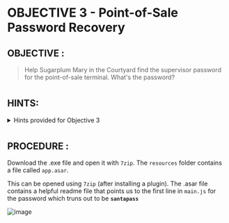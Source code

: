 # OBJECTIVE 3 - Point-of-Sale Password Recovery #

## OBJECTIVE : ##
>Help Sugarplum Mary in the Courtyard find the supervisor password for the point-of-sale terminal. What's the password?
#  

## HINTS: ##
<details>
  <summary>Hints provided for Objective 3</summary>
  
>-  **SUGARPLUM MARY:** There are [tools](https://www.npmjs.com/package/asar) and [guides](https://medium.com/how-to-electron/how-to-get-source-code-of-any-electron-application-cbb5c7726c37) explaining how to extract ASAR from Electron apps.
>-	**SUGARPLUM MARY:** It's possible to extract the source code from an Electron app.



</details>

#  

## PROCEDURE : ##

Download the .exe file and open it with `7zip`. The `resources` folder contains a file called `app.asar`.

This can be opened using `7zip` (after installing a plugin).  The .asar file contains a helpful readme file that points us to the first line in `main.js` for the password which truns out to be **`santapass`**

![image](https://github.com/beta-j/SANS-Holiday-Hack-Challenge-2020/assets/60655500/c4053ec2-9259-46e8-b003-abd59761892b)


